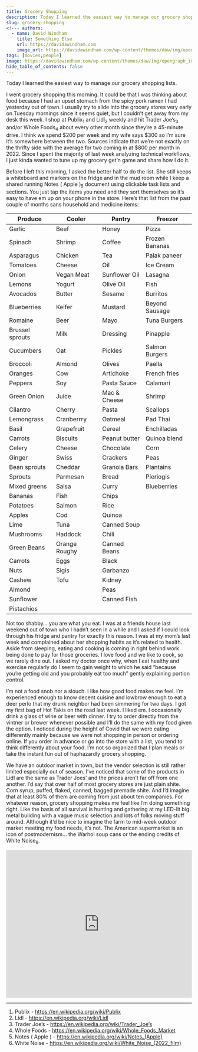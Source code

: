 ```yaml
---
title: Grocery Shopping
description: Today I learned the easiest way to manage our grocery shopping lists. 
slug: grocery-shopping
<!--- authors:
  - name: David Windham
    title: Something Else
    url: https://davidawindham.com
    image_url: https://davidawindham.com/wp-content/themes/daw/img/opengraph_image.jpg -->
tags: [movies,people]
image: https://davidawindham.com/wp-content/themes/daw/img/opengraph_image.jpg
hide_table_of_contents: false
---
```


Today I learned the easiest way to manage our grocery shopping lists.

<!--truncate-->

I went grocery shopping this morning. It could be that I was thinking about food because I had an upset stomach from the spicy pork ramen I had yesterday out of town. I usually try to slide into the grocery stores very early on Tuesday mornings since it seems quiet, but I couldn’t get away from my desk this week. I shop at Publix<sub>1</sub> and Lidl<sub>2</sub> weekly and hit Trader Joe’s<sub>3</sub> and/or Whole Foods<sub>4</sub> about every other month since they’re a 45-minute drive.  I think we spend $200 per week and my wife says $300 so I’m sure it’s somewhere between the two. Sources indicate that we’re not exactly on the thrifty side with the average for two coming in at $800 per month in 2022.  Since I spent the majority of last week analyzing technical workflows, I just kinda wanted to tune up my grocery get’n game and share how I do it.

Before I left this morning, I asked the better half to do the list. She still keeps a whiteboard and markers on the fridge and in the mud room while I keep a shared running Notes ( Apple )<sub>5</sub> document using clickable task lists and sections. You just tap the items you need and they sort themselves so it’s easy to have em up on your phone in the store. Here’s that list from the past couple of months sans household and medicine items:


| Produce	| Cooler	| Pantry 	| Freezer | 
|--|--|--|--|
| Garlic	| Beef	| Honey	| Pizza
| Spinach	| Shrimp	| Coffee	| Frozen Bananas
| Asparagus	| Chicken	| Tea	| Palak paneer
| Tomatoes	| Cheese	| Oil	| Ice Cream
| Onion	| Vegan Meat	    | Sunflower Oil	| Lasagna
| Lemons	| Yogurt	    | Olive Oil	| Fish
| Avocados	| Butter	    | Sesame	| Burritos
| Blueberries	| Keifer	| Mustard	| Beyond Sausage
| Romaine	| Beer	| Mayo	| Tuna Burgers
| Brussel sprouts	| Milk	| Dressing	| Pinapple
| Cucumbers 	    | Oat	| Pickles	| Salmon Burgers
| Broccoli	    | Almond	| Olives	| Paella 
| Oranges	    | Cow	| Artichoke	| French fries
| Peppers	    | Soy	| Pasta Sauce	| Calamari
| Green Onion	| Juice	| Mac & Cheese	| Shrimp
| Cilantro	    | Cherry	| Pasta	| Scallops
| Lemongrass	    | Cranberrry	| Oatmeal	| Pad Thai
| Basil	    | Grapefruit	| Cereal	| Enchilladas
| Carrots	| Biscuits	| Peanut butter	| Quinoa blend
| Celery	| Cheese	| Chocolate	| Corn
| Ginger	    | Swiss	| Crackers	| Peas
| Bean sprouts	    | Cheddar	| Granola Bars	| Plantains
| Sprouts	    | Parmesan	| Bread	| Pieriogis
| Mixed greens	| Salsa	| Curry	| Blueberries
| Bananas	| Fish	| Chips	||
| Potatoes	    | Salmon	| Rice ||
| Apples	    | Cod	| Quinoa	||
| Lime	    | Tuna	| Canned Soup	||
| Mushrooms 	    | Haddock	    | Chili	||
| Green Beans	    | Orange Roughy	| Canned Beans	||
| Carrots	| Eggs	    | Black	||
| Nuts	| Sigis	    | Garbanzo	||
| Cashew	| Tofu	    | Kidney	||
| Almond		|    | Peas	||
| Sunflower		|| Canned Fish	||
| Pistachios	||||	

Not too shabby… you are what you eat. I was at a friends house last weekend out of town who I hadn’t seen in a while and I asked if I could look through his fridge and pantry for exactly this reason. I was at my mom’s last week and complained about her shopping habits as it’s related to health.  Aside from sleeping, eating and cooking is coming in right behind work being done to pay for those groceries. I love food and we like to cook, so we rarely dine out.  I asked my doctor once why, when I eat healthy and exercise regularly do I seem to gain weight to which he said “because you’re getting old and you probably eat too much” gently explaining portion control. 

I’m not a food snob nor a slouch. I like how good food makes me feel. I’m experienced enough to know decent cuisine and lowbrow enough to eat a deer perlo that my drunk neighbor had been simmering for two days. I got my first bag of Hot Takis on the road last week. I liked em. I occasionally drink a glass of wine or beer with dinner. I try to order directly from the vintner or brewer whenever possible and I’ll do the same with my food given the option.  I noticed during the height of Covid that we were eating differently mainly because we were not shopping in person or ordering online.  If you order in advance or go into the store with a list, you tend to think differently about your food. I’m not so organized that I plan meals or take the instant fun out of haphazardly grocery shopping. 

We have an outdoor market in town, but the vendor selection is still rather limited especially out of season. I’ve noticed that some of the products in Lidl are the same as Trader Joes’ and the prices aren’t far off from one another. I’d say that over half of most grocery stores are just plain shite. Corn syrup, puffed, flaked, canned, bagged premade shite.  And I’d imagine that at least 80% of them are coming from just about ten companies.  For whatever reason, grocery shopping makes me feel like I’m doing something right. Like the basis of all survival is hunting and gathering at my LED-lit big metal building with a vague music selection and lots of folks moving stuff around. Although it’d be nice to imagine the farm to mid-week outdoor market meeting my food needs, it’s not. The American supermarket is an icon of postmodernism… the Warhol soup cans or the ending credits of White Noise<sub>6</sub>.

<iframe width="100%" height="400px" src="https://www.youtube.com/embed/nJblPY5hVHI?si=QxuCpJ02TgITPMLa" title="YouTube video player" frameborder="0" allowfullscreen></iframe>

---
1. Publix - https://en.wikipedia.org/wiki/Publix 
2. Lidl - https://en.wikipedia.org/wiki/Lidl
3. Trader Joe’s - https://en.wikipedia.org/wiki/Trader_Joe’s 
4. Whole Foods - https://en.wikipedia.org/wiki/Whole_Foods_Market 
5. Notes ( Apple ) - https://en.wikipedia.org/wiki/Notes_(Apple)
6. White Noise - https://en.wikipedia.org/wiki/White_Noise_(2022_film)
